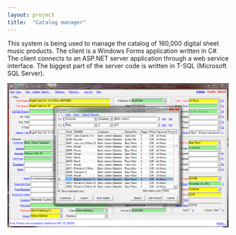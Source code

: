 ```yaml
---
layout: project
title:  "Catalog manager"
---
```


This system is being used to manage the catalog of 160,000 digital sheet music products. The client is a Windows Forms application written in C#. The client connects to an ASP.NET server application through a web service interface. The biggest part of the server code is written in T-SQL (Microsoft SQL Server).

![Catalog Manager](/image/projects/catalog_manager.png)